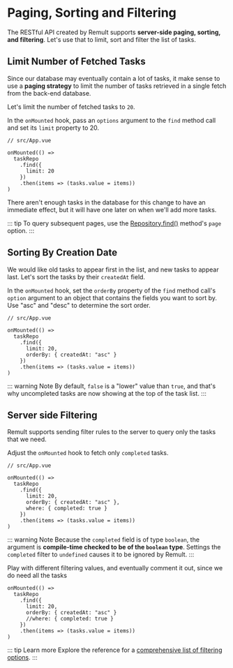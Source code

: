 # Paging, Sorting and Filtering

The RESTful API created by Remult supports **server-side paging, sorting, and filtering**. Let's use that to limit, sort and filter the list of tasks.

## Limit Number of Fetched Tasks

Since our database may eventually contain a lot of tasks, it make sense to use a **paging strategy** to limit the number of tasks retrieved in a single fetch from the back-end database.

Let's limit the number of fetched tasks to `20`.

In the `onMounted` hook, pass an `options` argument to the `find` method call and set its `limit` property to 20.

```ts{6}
// src/App.vue

onMounted(() =>
  taskRepo
    .find({
      limit: 20
    })
    .then(items => (tasks.value = items))
)
```

There aren't enough tasks in the database for this change to have an immediate effect, but it will have one later on when we'll add more tasks.

::: tip
To query subsequent pages, use the [Repository.find()](../../docs/ref_repository.md#find) method's `page` option.
:::

## Sorting By Creation Date

We would like old tasks to appear first in the list, and new tasks to appear last. Let's sort the tasks by their `createdAt` field.

In the `onMounted` hook, set the `orderBy` property of the `find` method call's `option` argument to an object that contains the fields you want to sort by.
Use "asc" and "desc" to determine the sort order.

```ts{7}
// src/App.vue

onMounted(() =>
  taskRepo
    .find({
      limit: 20,
      orderBy: { createdAt: "asc" }
    })
    .then(items => (tasks.value = items))
)
```

::: warning Note
By default, `false` is a "lower" value than `true`, and that's why uncompleted tasks are now showing at the top of the task list.
:::

## Server side Filtering

Remult supports sending filter rules to the server to query only the tasks that we need.

Adjust the `onMounted` hook to fetch only `completed` tasks.

```ts{8}
// src/App.vue

onMounted(() =>
  taskRepo
    .find({
      limit: 20,
      orderBy: { createdAt: "asc" },
      where: { completed: true }
    })
    .then(items => (tasks.value = items))
)
```

::: warning Note
Because the `completed` field is of type `boolean`, the argument is **compile-time checked to be of the `boolean` type**. Settings the `completed` filter to `undefined` causes it to be ignored by Remult.
:::

Play with different filtering values, and eventually comment it out, since we do need all the tasks

```ts{6}
onMounted(() =>
  taskRepo
    .find({
      limit: 20,
      orderBy: { createdAt: "asc" }
      //where: { completed: true }
    })
    .then(items => (tasks.value = items))
)
```

::: tip Learn more
Explore the reference for a [comprehensive list of filtering options](../../docs/entityFilter.md).
:::
